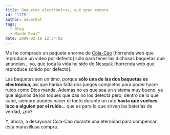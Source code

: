 ```yaml
---
title: Baquetas electrónicas, qué gran compra
id: '1175'
author: neverbot
tags:
  - Blog
  - Mundo Real™
date: 2009-02-18 12:34:02
---
```


Me he comprado un paquete enorme de [Cola-Cao](http://www.comoquierascolacao.com/) \[horrenda web que reproduce un video por defecto\] sólo para tener las dichosas baquetas que anuncian... yo, que toda la vida he sido de [Nesquik](http://www.nesquik.es/) \[horrenda web que reproduce sonido por defecto\].

Las baquetas son un timo, porque **sólo una de las dos baquetas es electrónica**, así que harian falta dos juegos completos para poder hacer ruido como Dios manda. Además no es que sea un sistema muy bueno, ya que algunos de los toques que das no los detecta pero, dentro de lo que cabe, siempre puedes hacer el tonto durante un rato **hasta que vuelves loco a alguien por el ruido**... que es para lo que sirven las baterías de verdad, ¿no?

Y, ahora, a desayunar Cola-Cao durante una eternidad para compensar esta maravillosa compra.